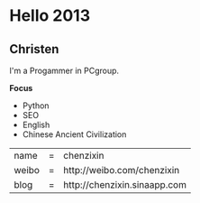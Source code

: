 # Hello 2013

Christen
----

I'm a Progammer in PCgroup.

__Focus__

* Python
* SEO
* English
* Chinese Ancient Civilization




<table>
    <tr>
        <td>name</td>
		<td>=</td>
		<td>chenzixin</td>
    <tr>
        <td>weibo</td>
        <td>=</td>
        <td>http://weibo.com/chenzixin</td>
    </tr>
    </tr>
        <tr>
        <td>blog</td>
        <td>=</td>
        <td>http://chenzixin.sinaapp.com</td>
    </tr>

</table>


